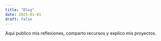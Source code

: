 ```yaml
---
title: "Blog"
date: 2025-01-01
draft: false
---
```


Aquí publico mis reflexiones, comparto recursos y explico mis proyectos.

